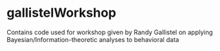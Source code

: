 # gallistelWorkshop
Contains code used for workshop given by Randy Gallistel on applying Bayesian/Information-theoretic analyses to behavioral data
